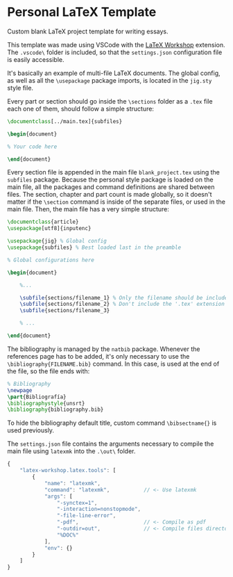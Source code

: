 # Personal LaTeX Template

Custom blank LaTeX project template for writing essays.

This template was made using VSCode with the [LaTeX Workshop](https://github.com/James-Yu/LaTeX-Workshop) extension. The `.vscode\` folder is included, so that the `settings.json` configuration file is easily accessible.

It's basically an example of multi-file LaTeX documents. The global config, as well as all the `\usepackage` package imports, is located in the `jig.sty` style file.

Every part or section should go inside the `\sections` folder as a `.tex` file each one of them, should follow a simple structure:

```latex
\documentclass[../main.tex]{subfiles}

\begin{document}

% Your code here

\end{document}
```

Every section file is appended in the main file `blank_project.tex` using the `subfiles` package. Because the personal style package is loaded on the main file, all the packages and command definitions are shared between files. The section, chapter and part count is made globally, so it doesn't matter if the `\section` command is inside of the separate files, or used in the main file. Then, the main file has a very simple structure:

```latex
\documentclass{article}
\usepackage[utf8]{inputenc}

\usepackage{jig} % Global config
\usepackage{subfiles} % Best loaded last in the preamble

% Global configurations here

\begin{document}

    %...

    \subfile{sections/filename_1} % Only the filename should be included
    \subfile{sections/filename_2} % Don't include the '.tex' extension
    \subfile{sections/filename_3}

    % ...

\end{document}
```

The bibliography is managed by the `natbib` package. Whenever the references page has to be added, it's only necessary to use the `\bibliography{FILENAME.bib}` command. In this case, is used at the end of the file, so the file ends with:

```latex
% Bibliography
\newpage
\part{Bibliografía}
\bibliographystyle{unsrt}
\bibliography{bibliography.bib}
```

To hide the bibliography default title, custom command `\bibsectname{}` is used previously.

The `settings.json` file contains the arguments necessary to compile the main file using `latexmk` into the `.\out\` folder.

```js
{
    "latex-workshop.latex.tools": [
        {
            "name": "latexmk",
            "command": "latexmk",           // <- Use latexmk
            "args": [
                "-synctex=1",
                "-interaction=nonstopmode",
                "-file-line-error",
                "-pdf",                     // <- Compile as pdf
                "-outdir=out",              // <- Compile files directory
                "%DOC%"
            ],
            "env": {}
        }
    ]
}
```
